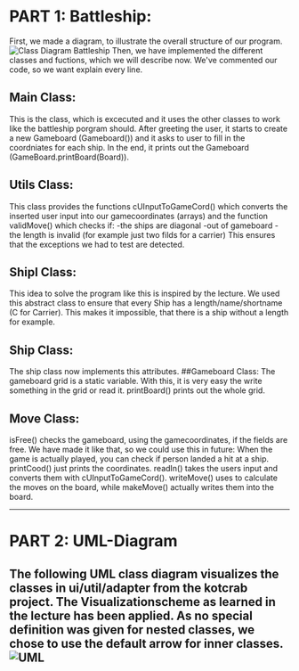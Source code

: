 # PART 1: Battleship:
First, we made a diagram, to illustrate the overall structure of our program. 
![Class Diagram Battleship](https://github.com/HuberNicolas/swc-group38/blob/master/SoftCon2020_Assignment_2/ClassdiagramBattleship.png "Class Diagram Battleship")
Then, we have implemented the different classes and fuctions, which we will describe now. We've commented our code, so we want explain every line.

## Main Class:
This is the class, which is excecuted and it uses the other classes to work like the battleship porgram should. 
After greeting the user, it starts to create a new Gameboard (Gameboard()) and it asks to user to fill in the coordniates for each ship.
In the end, it prints out the Gameboard (GameBoard.printBoard(Board)).

## Utils Class:
This class provides the functions cUInputToGameCord() which converts the inserted user input into our gamecoordinates (arrays) and the function validMove() which checks if:
-the ships are diagonal
-out of gameboard
-the length is invalid (for example just two filds for a carrier)
This ensures that the exceptions we had to test are detected.

## ShipI Class:
This idea to solve the program like this is inspired by the lecture. We used this abstract class to ensure that every Ship has a length/name/shortname (C for Carrier). This makes it impossible, that there is a ship without a length for example.
## Ship Class:
The ship class now implements this attributes.
##Gameboard Class:
The gameboard grid is a static variable. With this, it is very easy the write something in the grid or read it. printBoard() prints out the whole grid.

## Move Class:
isFree() checks the gameboard, using the gamecoordinates, if the fields are free. We have made it like that, so we could use this in future: When the game is actually played, you can check if person landed a hit at a ship. printCood() just prints the coordinates. readIn() takes the users input and converts them with cUInputToGameCord(). writeMove() uses to calculate the moves on the board, while makeMove() actually writes them into the board.


-------

# PART 2: UML-Diagram

The following UML class diagram visualizes the classes in ui/util/adapter from the kotcrab project. 
The Visualizationscheme as learned in the lecture has been applied. As no special definition was given for nested classes, we chose to use the default arrow for inner classes. 
![UML](https://github.com/HuberNicolas/swc-group38/blob/master/SoftCon2020_Assignment_2/UML/UML_2.png)
-------
